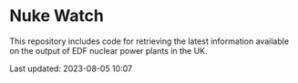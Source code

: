 # Nuke Watch

This repository includes code for retrieving the latest information available on the output of EDF nuclear power plants in the UK.

Last updated: 2023-08-05 10:07